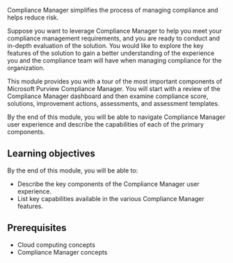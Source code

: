 Compliance Manager simplifies the process of managing compliance and helps reduce risk.

Suppose you want to leverage Compliance Manager to help you meet your compliance management requirements, and you are ready to conduct and in-depth evaluation of the solution. You would like to explore the key features of the solution to gain a better understanding of the experience you and the compliance team will have when managing compliance for the organization.

This module provides you with a tour of the most important components of Microsoft Purview Compliance Manager. You will start with a review of the Compliance Manager dashboard and then examine compliance score, solutions, improvement actions, assessments, and assessment templates.

By the end of this module, you will be able to navigate Compliance Manager user experience and describe the capabilities of each of the primary components.

## Learning objectives

By the end of this module, you will be able to:

- Describe the key components of the Compliance Manager user experience.
- List key capabilities available in the various Compliance Manager features.

## Prerequisites

- Cloud computing concepts
- Compliance Manager concepts
